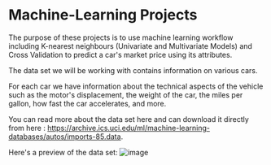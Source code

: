 # Machine-Learning Projects 
The purpose of these projects is to use machine learning workflow including K-nearest neighbours (Univariate and Multivariate Models) and Cross Validation to predict a car's market price using its attributes. 

The data set we will be working with contains information on various cars. 

For each car we have information about the technical aspects of the vehicle such as the motor's displacement, the weight of the car, the miles per gallon, how fast the car accelerates, and more. 

You can read more about the data set here and can download it directly from here : https://archive.ics.uci.edu/ml/machine-learning-databases/autos/imports-85.data. 

Here's a preview of the data set:
![image](https://user-images.githubusercontent.com/70590131/114993532-e6734200-9e69-11eb-99a2-6203ab79952c.png)

